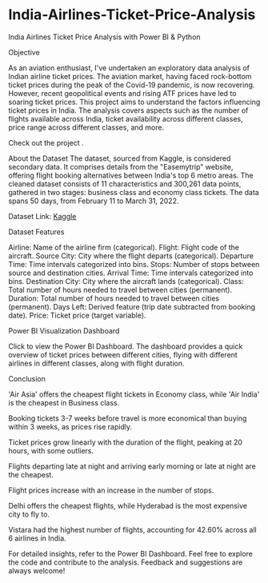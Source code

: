 # India-Airlines-Ticket-Price-Analysis
India Airlines Ticket Price Analysis with Power BI &amp; Python 

Objective

As an aviation enthusiast, I've undertaken an exploratory data analysis of Indian airline ticket prices. The aviation market, having faced rock-bottom ticket prices during the peak of the Covid-19 pandemic, is now recovering. However, recent geopolitical events and rising ATF prices have led to soaring ticket prices. This project aims to understand the factors influencing ticket prices in India. The analysis covers aspects such as the number of flights available across India, ticket availability across different classes, price range across different classes, and more.

Check out the project .

About the Dataset
The dataset, sourced from Kaggle, is considered secondary data. It comprises details from the "Easemytrip" website, offering flight booking alternatives between India's top 6 metro areas. The cleaned dataset consists of 11 characteristics and 300,261 data points, gathered in two stages: business class and economy class tickets. The data spans 50 days, from February 11 to March 31, 2022.

Dataset Link: [Kaggle](https://www.kaggle.com/datasets/shubhambathwal/flight-price-prediction)

Dataset Features

Airline: Name of the airline firm (categorical).
Flight: Flight code of the aircraft.
Source City: City where the flight departs (categorical).
Departure Time: Time intervals categorized into bins.
Stops: Number of stops between source and destination cities.
Arrival Time: Time intervals categorized into bins.
Destination City: City where the aircraft lands (categorical).
Class: Total number of hours needed to travel between cities (permanent).
Duration: Total number of hours needed to travel between cities (permanent).
Days Left: Derived feature (trip date subtracted from booking date).
Price: Ticket price (target variable).

Power BI Visualization Dashboard

Click to view the Power BI Dashboard. The dashboard provides a quick overview of ticket prices between different cities, flying with different airlines in different classes, along with flight duration.

Conclusion

'Air Asia' offers the cheapest flight tickets in Economy class, while 'Air India' is the cheapest in Business class.

Booking tickets 3-7 weeks before travel is more economical than buying within 3 weeks, as prices rise rapidly.

Ticket prices grow linearly with the duration of the flight, peaking at 20 hours, with some outliers.

Flights departing late at night and arriving early morning or late at night are the cheapest.

Flight prices increase with an increase in the number of stops.


Delhi offers the cheapest flights, while Hyderabad is the most expensive city to fly to.

Vistara had the highest number of flights, accounting for 42.60% across all 6 airlines in India.

For detailed insights, refer to the Power BI Dashboard. Feel free to explore the code and contribute to the analysis. Feedback and suggestions are always welcome!
